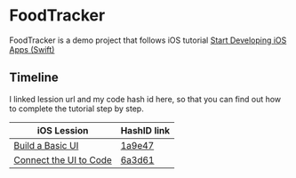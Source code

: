# FoodTracker

FoodTracker is a demo project that follows iOS tutorial [Start Developing iOS Apps (Swift)](https://developer.apple.com/library/archive/referencelibrary/GettingStarted/DevelopiOSAppsSwift/index.html#//apple_ref/doc/uid/TP40015214-CH2-SW1)

## Timeline

I linked lession url and my code hash id here, so that you can find out how to complete the tutorial step by step.

| iOS Lession  | HashID link  |
|---|---|
| [Build a Basic UI](https://developer.apple.com/library/archive/referencelibrary/GettingStarted/DevelopiOSAppsSwift/BuildABasicUI.html#//apple_ref/doc/uid/TP40015214-CH5-SW1)  |  [1a9e47](https://github.com/tenCats/FoodTracker/commit/fc170f41a05707d5bcc07df1a045dd826fc5b8fa) |
| [Connect the UI to Code](https://developer.apple.com/library/archive/referencelibrary/GettingStarted/DevelopiOSAppsSwift/ConnectTheUIToCode.html#//apple_ref/doc/uid/TP40015214-CH22-SW1) | [6a3d61](https://github.com/tenCats/FoodTracker/commit/6a3d610f6752f7e99b471e25ac91c48dd09085d6) |
